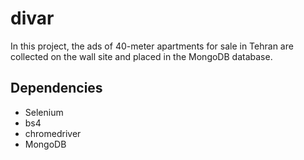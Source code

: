 # divar
In this project, the ads of 40-meter apartments for sale in Tehran are collected on the wall site and placed in the MongoDB database.

## Dependencies
- Selenium
- bs4
- chromedriver
- MongoDB
